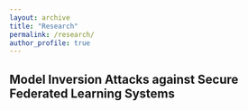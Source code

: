 ```yaml
---
layout: archive
title: "Research"
permalink: /research/
author_profile: true
---
```


## Model Inversion Attacks against Secure Federated Learning Systems
